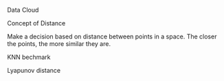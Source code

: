 

Data Cloud

Concept of Distance

Make a decision based on distance between points in a space. The closer the points, the more similar they are.

KNN bechmark

Lyapunov distance
